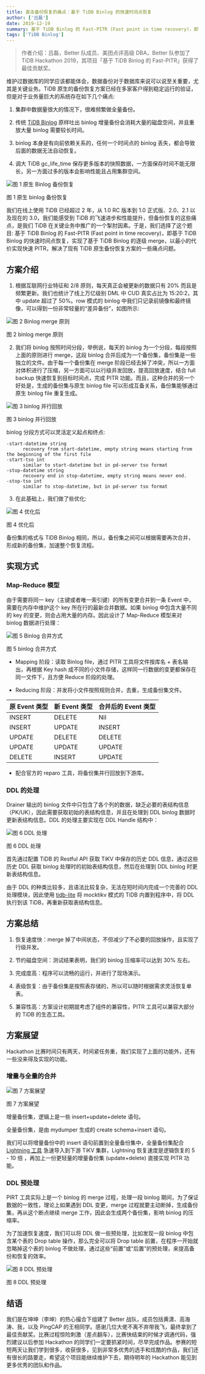 ```yaml
---
title: 直击备份恢复的痛点：基于 TiDB Binlog 的快速时间点恢复
author: ['吕磊']
date: 2019-12-19
summary: 基于 TiDB Binlog 的 Fast-PITR (Fast point in time recovery)，即基于 TiDB Binlog 的快速时间点恢复，实现了基于 TiDB Binlog 的逐级 merge，以最小的代价实现快速 PITR，解决了现有 TiDB 原生备份恢复方案的一些痛点问题。
tags: ['TiDB Binlog']
---
```


>作者介绍：吕磊，Better 队成员、美团点评高级 DBA，Better 队参加了  TiDB Hackathon 2019，其项目「基于 TiDB Binlog 的 Fast-PITR」获得了最佳贡献奖。

维护过数据库的同学应该都能体会，数据备份对于数据库来说可以说至关重要，尤其是关键业务。TiDB 原生的备份恢复方案已经在多家客户得到稳定运行的验证，但是对于业务量巨大的系统存在如下几个痛点:

1.  集群中数据量很大的情况下，很难频繁做全量备份。

2.  传统 [TiDB Binlog](https://pingcap.com/docs-cn/stable/reference/tidb-binlog/overview/) 原样吐出 binlog 增量备份会消耗大量的磁盘空间，并且重放大量 binlog 需要较长时间。

3.  binlog 本身是有向前依赖关系的，任何一个时间点的 binlog 丢失，都会导致后面的数据无法自动恢复。

4.  调大 TiDB gc_life_time 保存更多版本的快照数据，一方面保存时间不能无限长，另一方面过多的版本会影响性能且占用集群空间。 

  ![图 1 原生 Binlog 备份恢复](media/fast-pitr-based-on-binlog/1.png)
  <div class="caption-center">图 1 原生 binlog 备份恢复</div>
  
我们在线上使用 TiDB 已经超过 2 年，从 1.0 RC 版本到 1.0 正式版、2.0、2.1 以及现在的 3.0，我们能感受到 TiDB 的飞速进步和性能提升，但备份恢复的这些痛点，是我们 TiDB 在关键业务中推广的一个掣肘因素。于是，我们选择了这个题目:  基于 TiDB Binlog 的 Fast-PITR (Fast point in time recovery)，即基于 TiDB Binlog 的快速时间点恢复，实现了基于 TiDB Binlog 的逐级 merge，以最小的代价实现快速 PITR，解决了现有 TiDB 原生备份恢复方案的一些痛点问题。 

## 方案介绍

1.  根据互联网行业特征和 2/8 原则，每天真正会被更新的数据只有 20% 而且是频繁更新。我们也统计了线上万亿级别 DML 中 CUD 真实占比为 15:20:2，其中 update 超过了 50%。row 模式的 binlog 中我们只记录前镜像和最终镜像，可以得到一份非常轻量的“差异备份”，如图所示:    

   ![图 2 Binlog merge 原则](media/fast-pitr-based-on-binlog/2.png)
   <div class="caption-center">图 2 binlog merge 原则</div>
  
2.  我们将 binlog 按照时间分段，举例说，每天的 binlog 为一个分段，每段按照上面的原则进行 merge，这段 binlog 合并后成为一个备份集，备份集是一些独立的文件。由于每一个备份集在 merge 阶段已经去掉了冲突，所以一方面对体积进行了压缩，另一方面可以以行级并发回放，提高回放速度，结合 full backup 快速恢复到目标时间点，完成 PITR 功能。而且，这种合并的另一个好处是，生成的备份集与原生 binlog file 可以形成互备关系，备份集能够通过原生 binlog file 重复生成。

  ![图 3 binlog 并行回放](media/fast-pitr-based-on-binlog/3.png)
  <div class="caption-center">图 3 binlog 并行回放</div>
    
  binlog 分段方式可以灵活定义起点和终点:  
  
  ```
  -start-datetime string
        recovery from start-datetime, empty string means starting from the beginning of the first file
  -start-tso int
        similar to start-datetime but in pd-server tso format
  -stop-datetime string
        recovery end in stop-datetime, empty string means never end.
  -stop-tso int
        similar to stop-datetime, but in pd-server tso format
  ```
  
3.  在此基础上，我们做了些优化:    

  ![图 4 优化后](media/fast-pitr-based-on-binlog/4.png)
  <div class="caption-center">图 4 优化后</div>
  
  备份集的格式与 TiDB Binlog 相同，所以，备份集之间可以根据需要再次合并，形成新的备份集，加速整个恢复流程。  
  
## 实现方式

### Map-Reduce 模型

由于需要将同一 key（主键或者唯一索引键）的所有变更合并到一条 Event 中，需要在内存中维护这个 key 所在行的最新合并数据。如果 binlog 中包含大量不同的 key 的变更，则会占用大量的内存。因此设计了 Map-Reduce 模型来对 binlog 数据进行处理：

![图 5 Binlog 合并方式](media/fast-pitr-based-on-binlog/5.png)
<div class="caption-center">图 5 binlog 合并方式</div>
 
 *   Mapping 阶段：读取 Binlog file，通过 PITR 工具将文件按库名 + 表名输出，再根据 Key hash 成不同的小文件存储，这样同一行数据的变更都保存在同一文件下，且方便 Reduce 阶段的处理。

*   Reducing 阶段：并发将小文件按照规则合并，去重，生成备份集文件。  

  |  原 Event 类型  | 新 Event 类型  | 合并后的 Event 类型  |
  |  ----  | ----  |----  |
  | INSERT  | DELETE | Nil |
  | INSERT  | UPDATE |INSERT |
  | UPDATE  | DELETE | DELETE |
  | UPDATE  | UPDATE | UPDATE |
  | DELETE  | INSERT | UPDATE |
  
*   配合官方的 reparo 工具，将备份集并行回放到下游库。

### DDL 的处理

Drainer 输出的 binlog 文件中只包含了各个列的数据，缺乏必要的表结构信息（PK/UK），因此需要获取初始的表结构信息，并且在处理到 DDL binlog 数据时更新表结构信息。DDL 的处理主要实现在 DDL Handle 结构中：

![图 6 DDL 处理](media/fast-pitr-based-on-binlog/6.png)
<div class="caption-center">图 6 DDL 处理</div>


首先通过配置 TiDB 的 Restful API 获取 TiKV 中保存的历史 DDL 信息，通过这些历史 DDL 获取 binlog 处理时的初始表结构信息，然后在处理到 DDL binlog 时更新表结构信息。

由于 DDL 的种类比较多，且语法比较复杂，无法在短时间内完成一个完善的 DDL 处理模块，因此使用 [tidb-lite](https://links.jianshu.com/go?to=https%3A%2F%2Fgithub.com%2FWangXiangUSTC%2Ftidb-lite) 将 mocktikv 模式的 TiDB 内置到程序中，将 DDL 执行到该 TiDB，再重新获取表结构信息。

## 方案总结

1.  恢复速度快：merge 掉了中间状态，不但减少了不必要的回放操作，且实现了行级并发。

2.  节约磁盘空间：测试结果表明，我们的 binlog 压缩率可以达到 30% 左右。

3.  完成度高：程序可以流畅的运行，并进行了现场演示。

4.  表级恢复：由于备份集是按照表存储的，所以可以随时根据需求灵活恢复单表。

5.  兼容性高：方案设计初期就考虑了组件的兼容性，PITR 工具可以兼容大部分的 TiDB 的生态工具。


## 方案展望


Hackathon 比赛时间只有两天，时间紧任务重，我们实现了上面的功能外，还有一些没来得及实现的功能。

### 增量与全量的合并

![图 7 方案展望](media/fast-pitr-based-on-binlog/7.png)
<div class="caption-center">图 7 方案展望</div>

增量备份集，逻辑上是一些 insert+update+delete 语句。

全量备份集，是由 mydumper 生成的 create schema+insert 语句。

我们可以将增量备份中的 insert 语句前置到全量备份集中，全量备份集配合 [Lightning 工具](https://pingcap.com/docs-cn/stable/reference/tools/tidb-lightning/overview/) 急速导入到下游 TiKV 集群，Lightning 恢复速度是逻辑恢复的 5 - 10 倍 ，再加上一份更轻量的增量备份集 (update+delete) 直接实现 PITR 功能。 

### DDL 预处理

PIRT 工具实际上是一个 binlog 的 merge 过程，处理一段 binlog 期间，为了保证数据的一致性，理论上如果遇到 DDL 变更，merge 过程就要主动断掉，生成备份集，再从这个断点继续 merge 工作，因此会生成两个备份集，影响 binlog 的压缩率。

为了加速恢复速度，我们可以将 DDL 做一些预处理，比如发现一段 binlog 中包含某个表的 Drop table 操作，那么完全可以将 Drop table 前置，在程序一开始就忽略掉这个表的 binlog 不做处理，通过这些“前置”或“后置”的预处理，来提高备份和恢复的效率。

![图 8  DDL 预处理](media/fast-pitr-based-on-binlog/8.png)
<div class="caption-center">图 8  DDL 预处理</div>

## 结语

我们是在坤坤（李坤）的热心撮合下组建了 Better 战队，成员包括黄潇、高海涛、我，以及 PingCAP 的王相同学。感谢几位大佬不离不弃带我飞，最终拿到了最佳贡献奖。比赛过程惊险刺激（差点翻车），比赛快结束的时候才调通代码，强烈建议以后参加 Hackathon 的同学们一定要抓紧时间，尽早完成作品。参赛的短短两天让我们学到很多，收获很多，见到非常多优秀的选手和炫酷的作品，我们还有很长的路要走，希望这个项目能继续维护下去，期待明年的 Hackathon 能见到更多优秀的团队和作品。
